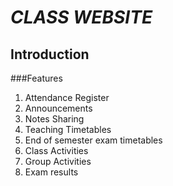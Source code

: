 # _CLASS_ _WEBSITE_

## Introduction

###Features

1. Attendance Register
2. Announcements
3. Notes Sharing
4. Teaching Timetables
5. End of semester exam timetables
6. Class Activities
7. Group Activities
8. Exam results
